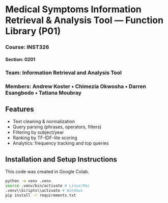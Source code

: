 # Medical Symptoms Information Retrieval & Analysis Tool — Function Library (P01)


### **Course:** INST326
#### **Section:** 0201
### **Team:** Information Retrieval and Analysis Tool
### **Members:** Andrew Koster • Chimezia Okwosha • Darren Esangbedo • Tatiana Moubray


## Features
- Text cleaning & normalization
- Query parsing (phrases, operators, filters)
- Filtering by subject/year
- Ranking by TF-IDF-lite scoring
- Analytics: frequency tracking and top queries


## Installation and Setup Instructions
This code was created in Google Colab.
```bash
python -m venv .venv
source .venv/bin/activate # Linux/Mac
.venv\\Scripts\\activate # Windows
pip install -r requirements.txt
